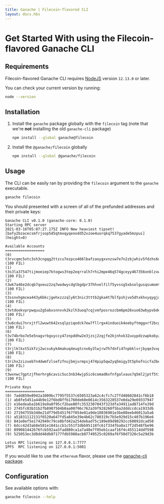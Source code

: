 ```yaml
---
title: Ganache | Filecoin-flavored CLI
layout: docs.hbs
---
```

# Get Started With using the Filecoin-flavored Ganache CLI

## Requirements

Filecoin-flavored Ganache CLI requires [NodeJS](https://nodejs.org) version `12.13.0` or later.

You can check your current version by running:

```bash
node --version
```

## Installation

1. Install the `ganache` package globally with the `filecoin` tag (note that we're **not** installing the old `ganache-cli` package)
   ```bash
   npm install --global ganache@filecoin
   ```
1. Install the `@ganache/filecoin` globally
   ```bash
   npm install --global @ganache/filecoin
   ```

## Usage

The CLI can be easily ran by providing the `filecoin` argument to the `ganache` executable.

```bash
ganache filecoin
```

You should presented with a screen of all of the prefunded addresses and their private keys:

```
Ganache CLI v0.1.0 (ganache-core: 0.1.0)
Starting RPC server
2021-03-16T05:07:27.175Z INFO New heaviest tipset! [bafy2bzacecsmfrjsop5d5qtmxqyqenodd52xzoe4uorqkq7537gyade5mzpui] (height=0)

Available Accounts
==================
(0) t3rvcqmc5otc3sh3cngqg2ttzcu7ezpco466lbafzaoygxvnzsw7e7n2zbjwhiv5fdzhs6uxm2qckwt6lp5wga (100 FIL)
(1) t3s3la37547tijmoeiep7ktogws3tep2eqrralh7rhi2mpe46q574gceyy467356onblzvwf7ejlelo2rdsg4q (100 FIL)
(2) t3wk7a46e2dcqb7qxeuz2zq7wodwycdgtbgdpr37hhvelfilf5yvssg5xbsolgusqsumomtmtqhnobh4carhyq (100 FIL)
(3) t3ssnxhgmcea443y6bkcjgehxzzzqly6t3nic3tttb2gka4t7blfpshjvo5dtxkhxyqygja5b2vn5evont2nda (100 FIL)
(4) t3vtdookvprpwquu2g5abxsnnvvk2kzlh3uoq7cqjvmfposrozcbm6pm26xuo63wbypvbdecgyqpbxmuqpsela (100 FIL)
(5) t3u6cdui7nrxjtfl2wuwt642xsqlpziqodck7ew7fllrgx4induoik4oebyftmggxrf2bcgaaei7ngnnoc744q (100 FIL)
(6) t3v74brbo7e5e5nagvrbgxyccy47znpddhw2e3jzsj2zqjfe2kjnhxk32uxypdzzwpkobyzalsfhx3dfh6g4ea (100 FIL)
(7) t3rjlklkxt5ikfzj2wcsukyk4makuq4eugtcnx6y3lwjrw7h7dnfi47npbklvrjbyqe3vxpacpcupukacjvd2q (100 FIL)
(8) t3rihx2zizueb7n4dwmfzlsefzfnujbmjurmpsj474pip5qw2yq5migy3t5phofnicfa3bewvan5kwz3mxz7kq (100 FIL)
(9) t3wxnwc7gptzjfherhrg6cavic5uc3nb34wjp5ic6comad6xfnfgalxaus7q5ml2jptf5tisuuovogxjqh4jaq (100 FIL)

Private Keys
==================
(0) 7add859e8942a1009bc7795f5537c6505323a62c4cfc7c27fd48602841cf6b18
(1) ab8fe5451a44b9e12f6bd8ffb1760de60e0614c3563220537e0da29e69337947
(2) e16edeaba1b619a9a8f95cf2bae80fc3532307043f323dfa34911ad8714fe39d
(3) 2745fc03b31b2fb8907504b0aa00796c762a39f928260f5ba2dddccdca1933db
(4) 27194755b340e21df79d5451f67f054e01a9de18036901e3be08eeb46013a5a6
(5) a51831112131f6520a647fd5a845e39e4b62c780319c7b5e929d15c407b196e6
(6) 841e0ef5e1742949c79ce8bfd42a254debad75c189e89d98292cc60092dcad50
(7) 6dcc42d3ab8e581e1841ccb1c551f3dbb95118fc61f334fba0a17f2d548fbe96
(8) 899081442676fcb592aa3fad880ca1a7a48e7f05eb1caaf16f4c455114ddf598
(9) 525053ec3d8dd48db07177fdb5988acb07749525c0269af6f50d7320c5a29d3b

Lotus RPC listening on 127.0.0.1:7777
IPFS  RPC listening on 127.0.0.1:5001
```

If you would like to use the `ethereum` flavor, please use the [ganache-cli package](https://npmjs.com/package/ganache-cli).

## Configuration

See available options with:

```bash
ganache filecoin --help
```
